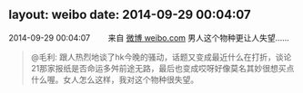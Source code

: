 layout: weibo
date: 2014-09-29 00:04:07
---
<meta name="referrer" content="no-referrer" />

2014-09-29 00:04:07  &nbsp;&nbsp;&nbsp;&nbsp;&nbsp;&nbsp; 来自 <a href="http://weibo.com/" rel="nofollow">微博 weibo.com</a>
男人这个物种更让人失望……
>  @毛利: 跟人热烈地谈了hk今晚的骚动，话题又变成最近什么在打折，谈论21那家报纸是否命运多舛前途无路，最后也变成哎呀好像莫名其妙很想买点什么喔。女人怎么这样，我对这个物种很失望。 ​​​

